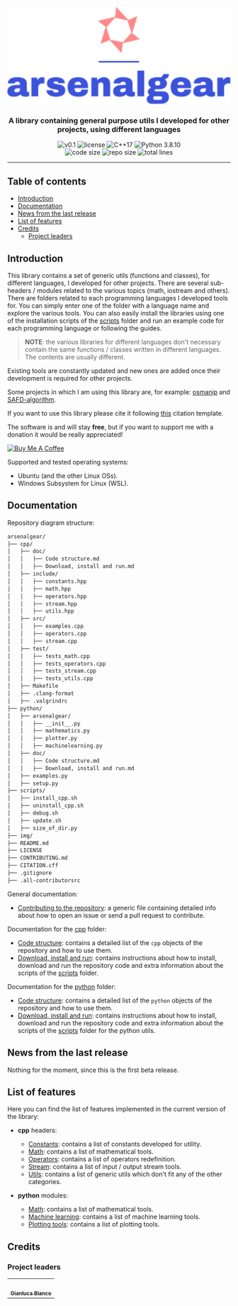 <p align="center"><img src="https://github.com/JustWhit3/arsenalgear/blob/main/img/logo.svg" height=220></p>

<h3 align="center">A library containing general purpose utils I developed for other projects, using different languages</h3>
<p align="center">
    <img title="v0.1" alt="v0.1" src="https://img.shields.io/badge/version-v0.1-informational?style=flat-square"
    <a href="LICENSE">
        <img title="MIT License" alt="license" src="https://img.shields.io/badge/license-MIT-informational?style=flat-square">
    </a>
	<img title="C++17" alt="C++17" src="https://img.shields.io/badge/c++-17-informational?style=flat-square">
	<img title="Python 3.8.10" alt="Python 3.8.10" src="https://img.shields.io/badge/Python-3.8.10-informational?style=flat-square"><br>
	<img title="Code size" alt="code size" src="https://img.shields.io/github/languages/code-size/JustWhit3/arsenalgear?color=red">
	<img title="Repo size" alt="repo size" src="https://img.shields.io/github/repo-size/JustWhit3/arsenalgear?color=red">
	<img title="Lines of code" alt="total lines" src="https://img.shields.io/tokei/lines/github/JustWhit3/arsenalgear?color=red">

***

## Table of contents

- [Introduction](#introduction)
- [Documentation](#documentation)
- [News from the last release](#news-from-the-last-release)
- [List of features](#list-of-features)
- [Credits](#credits)
  - [Project leaders](#project-leaders)

## Introduction

This library contains a set of generic utils (functions and classes), for different languages, I developed for other projects. There are several sub-headers / modules related to the various topics (math, iostream and others). There are folders related to each programming languages I developed tools for. You can simply enter one of the folder with a language name and explore the various tools. You can also easily install the libraries using one of the installation scripts of the [scripts](https://github.com/JustWhit3/arsenalgear/tree/main/scripts) folder and run an example code for each programming language or following the guides.
> **NOTE**: the various libraries for different languages don't necessary contain the same functions / classes written in different languages. The contents are usually different.

Existing tools are constantly updated and new ones are added once their development is required for other projects.

Some projects in which I am using this library are, for example: [osmanip](https://github.com/JustWhit3/osmanip) and [SAFD-algorithm](https://github.com/JustWhit3/SAFD-algorithm).

If you want to use this library please cite it following [this](https://github.com/JustWhit3/arsenalgear/blob/main/CITATION.cff) citation template.

The software is and will stay **free**, but if you want to support me with a donation it would be really appreciated!

<a href="https://www.buymeacoffee.com/JustWhit33" target="_blank"><img src="https://cdn.buymeacoffee.com/buttons/default-orange.png" alt="Buy Me A Coffee" height="41" width="174"></a>

Supported and tested operating systems:

- Ubuntu (and the other Linux OSs).
- Windows Subsystem for Linux (WSL).

## Documentation

Repository diagram structure:

```txt
arsenalgear/
├── cpp/
│   ├── doc/
│   │   ├── Code structure.md
│   │   ├── Download, install and run.md
│   ├── include/
│   │   ├── constants.hpp
│   │   ├── math.hpp
│   │   ├── operators.hpp
│   │   ├── stream.hpp
│   │   ├── utils.hpp
│   ├── src/
│   │   ├── examples.cpp
│   │   ├── operators.cpp
│   │   ├── stream.cpp
│   ├── test/
│   │   ├── tests_math.cpp
│   │   ├── tests_operators.cpp
│   │   ├── tests_stream.cpp
│   │   ├── tests_utils.cpp
│   ├── Makefile
│   ├── .clang-format
│   ├── .valgrindrc
├── python/
│   ├── arsenalgear/
│   │   ├── __init__.py
│   │   ├── mathematics.py
│   │   ├── plotter.py
│   │   ├── machinelearning.py
│   ├── doc/
│   │   ├── Code structure.md
│   │   ├── Download, install and run.md
│   ├── examples.py
│   ├── setup.py
├── scripts/
│   ├── install_cpp.sh
│   ├── uninstall_cpp.sh
│   ├── debug.sh
│   ├── update.sh
│   ├── size_of_dir.py
├── img/
├── README.md
├── LICENSE
├── CONTRIBUTING.md
├── CITATION.cff
├── .gitignore
├── .all-contributorsrc
```

General documentation:

- [Contributing to the repository](https://github.com/JustWhit3/arsenalgear/blob/main/CONTRIBUTING.md): a generic file containing detailed info about how to open an issue or send a pull request to contribute.

Documentation for the [cpp](https://github.com/JustWhit3/arsenalgear/tree/main/cpp) folder:

- [Code structure](https://github.com/JustWhit3/arsenalgear/blob/main/cpp/doc/Code%20structure.md): contains a detailed list of the `cpp` objects of the repository and how to use them.
- [Download, install and run](https://github.com/JustWhit3/arsenalgear/blob/main/cpp/doc/Download%2C%20install%20and%20run.md): contains instructions about how to install, download and run the repository code and extra information about the scripts of the [scripts](https://github.com/JustWhit3/arsenalgear/tree/main/scripts) folder.

Documentation for the [python](https://github.com/JustWhit3/arsenalgear/tree/main/python) folder:

- [Code structure](https://github.com/JustWhit3/arsenalgear/blob/main/python/doc/Code%20structure.md): contains a detailed list of the `python` objects of the repository and how to use them.
- [Download, install and run](https://github.com/JustWhit3/arsenalgear/blob/main/python/doc/Download%2C%20install%20and%20run.md): contains instructions about how to install, download and run the repository code and extra information about the scripts of the [scripts](https://github.com/JustWhit3/arsenalgear/tree/main/scripts) folder for the python utils.

## News from the last release

Nothing for the moment, since this is the first beta release.

## List of features

Here you can find the list of features implemented in the current version of the library:

- **cpp** headers:
  - [Constants](https://github.com/JustWhit3/arsenalgear/blob/main/cpp/include/constants.hpp): contains a list of constants developed for utility.
  - [Math](https://github.com/JustWhit3/arsenalgear/blob/main/cpp/include/math.hpp): contains a list of mathematical tools.
  - [Operators](https://github.com/JustWhit3/arsenalgear/blob/main/cpp/include/operators.hpp): contains a list of operators redefinition.
  - [Stream](https://github.com/JustWhit3/arsenalgear/blob/main/cpp/include/stream.hpp): contains a list of input / output stream tools.
  - [Utils](https://github.com/JustWhit3/arsenalgear/blob/main/cpp/include/utils.hpp): contains a list of generic utils which don't fit any of the other categories.

- **python** modules:
  - [Math](https://github.com/JustWhit3/arsenalgear/blob/main/python/arsenalgear/mathematics.hpp): contains a list of mathematical tools.
  - [Machine learning](https://github.com/JustWhit3/arsenalgear/blob/main/python/arsenalgear/machinelearning.hpp): contains a list of machine learning tools.
  - [Plotting tools](https://github.com/JustWhit3/arsenalgear/blob/main/python/arsenalgear/plotter.hpp): contains a list of plotting tools.

## Credits

### Project leaders

<table>
  <tr>
    <td align="center"><a href="https://justwhit3.github.io/"><img src="https://avatars.githubusercontent.com/u/48323961?v=4" width="100px;" alt=""/><br /><sub><b>Gianluca Bianco</b></sub></a></td>
  </tr>
</table>

<!-- ALL-CONTRIBUTORS-LIST:START - Do not remove or modify this section -->

<!-- ALL-CONTRIBUTORS-LIST:END -->